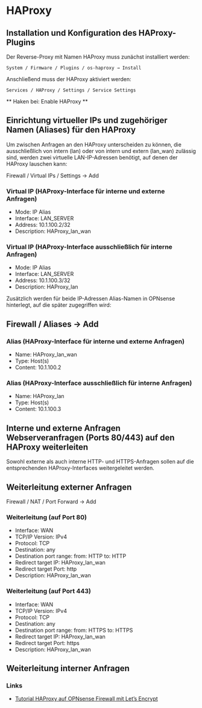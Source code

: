 # HAProxy
## Installation und Konfiguration des HAProxy-Plugins

Der Reverse-Proxy mit Namen HAProxy muss zunächst installiert werden:
```
System / Firmware / Plugins / os-haproxy → Install
```
Anschließend muss der HAProxy aktiviert werden:
```
Services / HAProxy / Settings / Service Settings
```
** Haken bei: Enable HAProxy **

## Einrichtung virtueller IPs und zugehöriger Namen (Aliases) für den HAProxy

Um zwischen Anfragen an den HAProxy unterscheiden zu können, die ausschließlich von intern (lan) oder von intern und extern (lan_wan) zulässig sind, werden zwei virtuelle LAN-IP-Adressen benötigt, auf denen der HAProxy lauschen kann:

Firewall / Virtual IPs / Settings → Add

### Virtual IP (HAProxy-Interface für interne und externe Anfragen)

+ Mode: IP Alias
+ Interface: LAN_SERVER
+ Address: 10.1.100.2/32
+ Description: HAProxy_lan_wan

### Virtual IP (HAProxy-Interface ausschließlich für interne Anfragen)

+ Mode: IP Alias
+ Interface: LAN_SERVER
+ Address: 10.1.100.3/32
+ Description: HAProxy_lan

Zusätzlich werden für beide IP-Adressen Alias-Namen in OPNsense hinterlegt, auf die später zugegriffen wird: 

## Firewall / Aliases → Add

### Alias (HAProxy-Interface für interne und externe Anfragen)

+ Name: HAProxy_lan_wan
+ Type: Host(s)
+ Content: 10.1.100.2

### Alias (HAProxy-Interface ausschließlich für interne Anfragen)

+ Name: HAProxy_lan
+ Type: Host(s)
+ Content: 10.1.100.3

## Interne und externe Anfragen Webserveranfragen (Ports 80/443) auf den HAProxy weiterleiten
Sowohl externe als auch interne HTTP- und HTTPS-Anfragen sollen auf die entsprechenden HAProxy-Interfaces weitergeleitet werden. 

## Weiterleitung externer Anfragen

Firewall / NAT / Port Forward → Add

### Weiterleitung (auf Port 80)

+ Interface: WAN
+ TCP/IP Version: IPv4
+ Protocol: TCP
+ Destination: any
+ Destination port range: from: HTTP to: HTTP
+ Redirect target IP: HAProxy_lan_wan
+ Redirect target Port: http
+ Description: HAProxy_lan_wan

### Weiterleitung (auf Port 443)

+ Interface: WAN
+ TCP/IP Version: IPv4
+ Protocol: TCP
+ Destination: any
+ Destination port range: from: HTTPS to: HTTPS
+ Redirect target IP: HAProxy_lan_wan
+ Redirect target Port: https
+ Description: HAProxy_lan_wan

## Weiterleitung interner Anfragen

### Links
+ [Tutorial HAProxy auf OPNsense Firewall mit Let’s Encrypt](https://blog.we-cme.de/haproxy-auf-opnsense-als-https-frontend-mit-lets-encrypt/)
